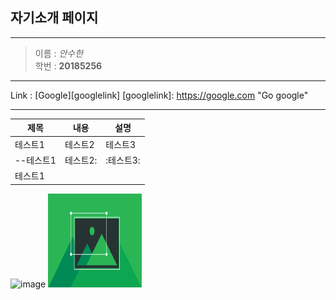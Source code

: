## 자기소개 페이지
***
> 이름 : *안수한*   
> 학번 : **20185256**
***
Link : [Google][googlelink]
[googlelink]: https://google.com "Go google"
***

|제목|내용|설명|
|-------|---|---|
|테스트1|테스트2|테스트3|
|--테스트1|테스트2:|:테스트3:|
|테스트1|||


![image](https://user-images.githubusercontent.com/82632315/118763477-e7f1b900-b8b2-11eb-84ed-69aecf68345c.png)
<img src = 다운로드.png height = 150 width = 150>
